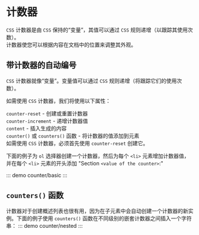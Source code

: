 # 计数器
`CSS` 计数器是由 `CSS` 保持的“变量”，其值可以通过 `CSS` 规则递增（以跟踪其使用次数）。<br>
计数器使您可以根据内容在文档中的位置来调整其外观。

## 带计数器的自动编号
`CSS` 计数器就像“变量”。变量值可以通过 `CSS` 规则递增（将跟踪它们的使用次数）。<br>

如需使用 `CSS` 计数器，我们将使用以下属性：<br>

`counter-reset` - 创建或重置计数器<br>
`counter-increment` - 递增计数器值<br>
`content` - 插入生成的内容<br>
`counter()` 或 `counters()` 函数 - 将计数器的值添加到元素<br>
如需使用 `CSS` 计数器，必须首先使用 `counter-reset` 创建它。<br>

下面的例子为 `ol` 选择器创建一个计数器，然后为每个 `<li>` 元素增加计数器值，并在每个 `<li>` 元素的开头添加 "Section `<value of the counter>`:"

::: demo
counter/basic
:::

## `counters()` 函数
计数器对于创建概述列表也很有用，因为在子元素中会自动创建一个计数器的新实例。下面的例子使用 `counters()` 函数在不同级别的嵌套计数器之间插入一个字符串：
::: demo
counter/nested
:::
